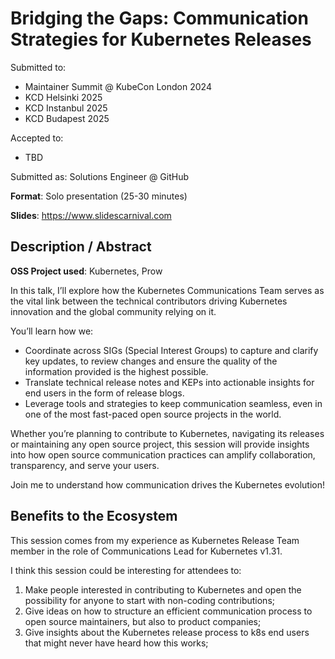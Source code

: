 # Bridging the Gaps: Communication Strategies for Kubernetes Releases

Submitted to:
- Maintainer Summit @ KubeCon London 2024 
- KCD Helsinki 2025
- KCD Instanbul 2025
- KCD Budapest 2025

Accepted to: 
- TBD

Submitted as: Solutions Engineer @ GitHub

**Format**: Solo presentation (25-30 minutes)

**Slides**: https://www.slidescarnival.com

## Description / Abstract

**OSS Project used**: Kubernetes, Prow

In this talk, I’ll explore how the Kubernetes Communications Team serves as the vital link between the technical contributors driving Kubernetes innovation and the global community relying on it.

You’ll learn how we:
- Coordinate across SIGs (Special Interest Groups) to capture and clarify key updates, to review changes and ensure the quality of the information provided is the highest possible.
- Translate technical release notes and KEPs into actionable insights for end users in the form of release blogs.
- Leverage tools and strategies to keep communication seamless, even in one of the most fast-paced open source projects in the world.

Whether you’re planning to contribute to Kubernetes, navigating its releases or maintaining any open source project, this session will provide insights into how open source communication practices can amplify collaboration, transparency, and serve your users.

Join me to understand how communication drives the Kubernetes evolution!

## Benefits to the Ecosystem

This session comes from my experience as Kubernetes Release Team member in the role of Communications Lead for Kubernetes v1.31.

I think this session could be interesting for attendees to:
1. Make people interested in contributing to Kubernetes and open the possibility for anyone to start with non-coding contributions;
2. Give ideas on how to structure an efficient communication process to open source maintainers, but also to product companies;
3. Give insights about the Kubernetes release process to k8s end users that might never have heard how this works;

